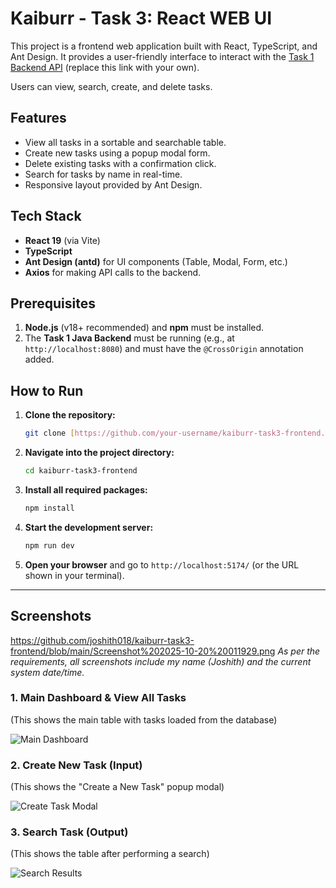 # Kaiburr - Task 3: React WEB UI

This project is a frontend web application built with React, TypeScript, and Ant Design. It provides a user-friendly interface to interact with the [Task 1 Backend API](https://github.com/your-username/kaiburr-task1-backend) (replace this link with your own).

Users can view, search, create, and delete tasks.

## Features

* View all tasks in a sortable and searchable table.
* Create new tasks using a popup modal form.
* Delete existing tasks with a confirmation click.
* Search for tasks by name in real-time.
* Responsive layout provided by Ant Design.

## Tech Stack

* **React 19** (via Vite)
* **TypeScript**
* **Ant Design (antd)** for UI components (Table, Modal, Form, etc.)
* **Axios** for making API calls to the backend.

## Prerequisites

1.  **Node.js** (v18+ recommended) and **npm** must be installed.
2.  The **Task 1 Java Backend** must be running (e.g., at `http://localhost:8080`) and must have the `@CrossOrigin` annotation added.

## How to Run

1.  **Clone the repository:**
    ```bash
    git clone [https://github.com/your-username/kaiburr-task3-frontend.git](https://github.com/your-username/kaiburr-task3-frontend.git)
    ```

2.  **Navigate into the project directory:**
    ```bash
    cd kaiburr-task3-frontend
    ```

3.  **Install all required packages:**
    ```bash
    npm install
    ```

4.  **Start the development server:**
    ```bash
    npm run dev
    ```

5.  **Open your browser** and go to `http://localhost:5174/` (or the URL shown in your terminal).

---

## Screenshots
https://github.com/joshith018/kaiburr-task3-frontend/blob/main/Screenshot%202025-10-20%20011929.png
*As per the requirements, all screenshots include my name (Joshith) and the current system date/time.*

### 1. Main Dashboard & View All Tasks
(This shows the main table with tasks loaded from the database)

![Main Dashboard](https://github.com/your-username/kaiburr-task3-frontend/path/to/your/main-dashboard-screenshot.png)

### 2. Create New Task (Input)
(This shows the "Create a New Task" popup modal)

![Create Task Modal](https://github.com/your-username/kaiburr-task3-frontend/path/to/your/create-task-screenshot.png)

### 3. Search Task (Output)
(This shows the table after performing a search)

![Search Results](https://github.com/your-username/kaiburr-task3-frontend/path/to/your/search-result-screenshot.png)
